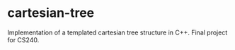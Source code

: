 # cartesian-tree
Implementation of a templated cartesian tree structure in C++. Final project for CS240.
